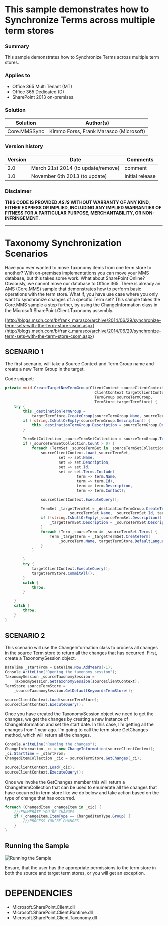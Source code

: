 # This sample demonstrates how to Synchronize Terms across multiple term stores #

### Summary ###
This sample demonstrates how to Synchronize Terms across multiple term stores.

### Applies to ###
-  Office 365 Multi Tenant (MT)
-  Office 365 Dedicated (D)
-  SharePoint 2013 on-premises

### Solution ###
Solution | Author(s)
---------|----------
Core.MMSSync | Kimmo Forss, Frank Marasco (Microsoft)

### Version history ###
Version  | Date | Comments
---------| -----| --------
2.0  | March 21st 2014 (to update/remove)| comment
1.0  | November 6th 2013 (to update) | Initial release

### Disclaimer ###
**THIS CODE IS PROVIDED *AS IS* WITHOUT WARRANTY OF ANY KIND, EITHER EXPRESS OR IMPLIED, INCLUDING ANY IMPLIED WARRANTIES OF FITNESS FOR A PARTICULAR PURPOSE, MERCHANTABILITY, OR NON-INFRINGEMENT.**


----------

# Taxonomy Synchronization Scenarios #
Have you ever wanted to move Taxonomy items from one term store to another? With on-premises implementations you can move your MMS database, but this takes some work. What about SharePoint Online? Obviously, we cannot move our database to Office 365. There is already an AMS (Core.MMS) sample that demonstrates how to perform basic operations with the term store. What if, you have use case where you only want to synchronize changes of a specific Term set? This sample takes the Core.MMS sample a step further, by using the ChangeInformation class in the Microsoft.SharePoint.Client.Taxonomy assembly.

[http://blogs.msdn.com/b/frank_marasco/archive/2014/06/29/synchronize-term-sets-with-the-term-store-csom.aspx](http://blogs.msdn.com/b/frank_marasco/archive/2014/06/29/synchronize-term-sets-with-the-term-store-csom.aspx)

## SCENARIO 1 ##
The first scenario, will take a Source Context and Term Group name and create a new Term Group in the target.

Code snippet:
```C#
private void CreateTargetNewTermGroup(ClientContext sourceClientContext,
                                        ClientContext targetClientContext,
                                        TermGroup sourceTermGroup,
                                        TermStore targetTermStore) {
    try {
        this._destinationTermGroup =
            targetTermStore.CreateGroup(sourceTermGroup.Name, sourceTermGroup.Id);
        if (!string.IsNullOrEmpty(sourceTermGroup.Description)) {
            this._destinationTermGroup.Description = sourceTermGroup.Description;
        }

        TermSetCollection _sourceTermSetCollection = sourceTermGroup.TermSets;
        if (_sourceTermSetCollection.Count > 0) {
            foreach (TermSet _sourceTermSet in _sourceTermSetCollection) {
                sourceClientContext.Load(_sourceTermSet,
                        set => set.Name,
                        set => set.Description,
                        set => set.Id,
                        set => set.Terms.Include(
                                term => term.Name,
                                term => term.Id),
                                term => term.Description,
                                term => term.Contact);

                sourceClientContext.ExecuteQuery();

                TermSet _targetTermSet = _destinationTermGroup.CreateTermSet(
                            _sourceTermSet.Name, _sourceTermSet.Id, targetTermStore.DefaultLanguage);
                if (!string.IsNullOrEmpty(_sourceTermSet.Description)) {
                    _targetTermSet.Description = _sourceTermSet.Description;
                }
                foreach (Term _sourceTerm in _sourceTermSet.Terms) {
                    Term _targetTerm = _targetTermSet.CreateTerm(
                        _sourceTerm.Name, targetTermStore.DefaultLanguage, _sourceTerm.Id);
                }
            }

        }
        try {
            targetClientContext.ExecuteQuery();
            targetTermStore.CommitAll();
        }
        catch {
            throw;
        }

    }
    catch {
        throw;
    }
}
```

## SCENARIO 2 ##
This scenario will use the ChangeInformation class to process all changes in the source Term store to return all the changes that has occurred. First, create a TaxonomySession object. 

```C#
DateTime _startFrom = DateTime.Now.AddYears(-1);
Console.WriteLine("Opening the taxonomy session");
TaxonomySession _sourceTaxonomySession =
	TaxonomySession.GetTaxonomySession(sourceClientContext);
TermStore sourceTermStore =
	_sourceTaxonomySession.GetDefaultKeywordsTermStore();

sourceClientContext.Load(sourceTermStore);
sourceClientContext.ExecuteQuery();
```

Once you have created the TaxonomySession object we need to get the changes, we get the changes by creating a new Instance of ChangeInformation and set the start date. In this case, I’m getting all the changes from 1 year ago. I’m going to call the term store GetChanges method, which will return all the changes.

```C#
Console.WriteLine("Reading the changes");
ChangeInformation _ci = new ChangeInformation(sourceClientContext);
_ci.StartTime = _startFrom;
ChangedItemCollection _cic = sourceTermStore.GetChanges(_ci);

sourceClientContext.Load(_cic);
sourceClientContext.ExecuteQuery();
```

Once we invoke the GetChanges member this will return a ChangeItemCollection that  can be used to enumerate all the changes that have occurred in term store like we do below and take action based on the type of change that has occurred.

```C#
foreach (ChangedItem _changeItem in _cic) {
	///ENUMERATE YOU’RE CHANGES
	if (_changeItem.ItemType == ChangedItemType.Group) {
		///PROCESS YOU’RE CHANGES
	}
}
```

## Running the Sample ##
![Running the Sample](http://i.imgur.com/96Ub5Ht.png)

Ensure, that the user has the appropriate permissions to the term store in both the source and target term stores, or you will get an exception.

# DEPENDENCIES #
- Microsoft.SharePoint.Client.dll
- Microsoft.SharePoint.Client.Runtime.dll
- Microsoft.SharePoint.Client.Taxonomy.dll
